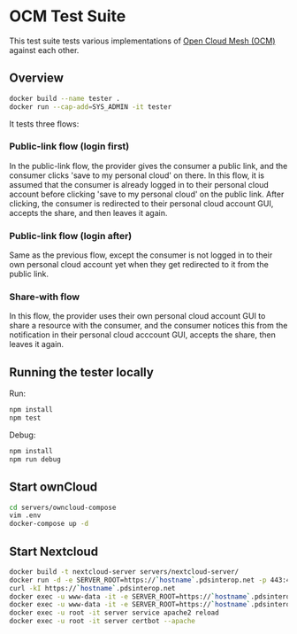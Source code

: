 # OCM Test Suite
This test suite tests various implementations of [Open Cloud Mesh (OCM)](https://github.com/cs3org/OCM-API) against each other.

## Overview
```sh
docker build --name tester .
docker run --cap-add=SYS_ADMIN -it tester
```

It tests three flows:

### Public-link flow (login first)
In the public-link flow, the provider gives the consumer a public link, and the consumer clicks 'save to my personal cloud' on there.
In this flow, it is assumed that the consumer is already logged in to their personal cloud account before clicking 'save to my personal cloud' on the public link. After clicking, the consumer is redirected to their personal cloud account GUI, accepts the share, and then leaves it again.

### Public-link flow (login after)
Same as the previous flow, except the consumer is not logged in to their own personal cloud account yet when they get redirected to it
from the public link.

### Share-with flow
In this flow, the provider uses their own personal cloud account GUI to share a resource with the consumer, and the consumer notices this from the notification in their personal cloud acccount GUI, accepts the share, then leaves it again.

## Running the tester locally
Run:
```sh
npm install
npm test
```

Debug:
```sh
npm install
npm run debug
```

## Start ownCloud
```sh
cd servers/owncloud-compose
vim .env
docker-compose up -d
```

## Start Nextcloud
```sh
docker build -t nextcloud-server servers/nextcloud-server/
docker run -d -e SERVER_ROOT=https://`hostname`.pdsinterop.net -p 443:443 -p 80:80 --name=server nextcloud-server
curl -kI https://`hostname`.pdsinterop.net
docker exec -u www-data -it -e SERVER_ROOT=https://`hostname`.pdsinterop.net server php console.php maintenance:install --admin-user alice --admin-pass alice123
docker exec -u www-data -it -e SERVER_ROOT=https://`hostname`.pdsinterop.net server sed -i "25 i\    1 => '`hostname`.pdsinterop.net'," config/config.php
docker exec -u root -it server service apache2 reload
docker exec -u root -it server certbot --apache
```
